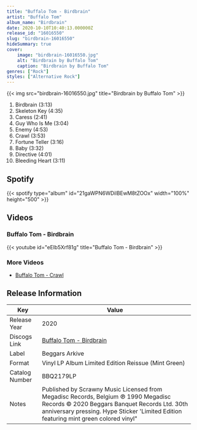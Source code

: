 ```yaml
---
title: "Buffalo Tom - Birdbrain"
artist: "Buffalo Tom"
album_name: "Birdbrain"
date: 2020-10-10T10:40:13.000000Z
release_id: "16016550"
slug: "birdbrain-16016550"
hideSummary: true
cover:
    image: "birdbrain-16016550.jpg"
    alt: "Birdbrain by Buffalo Tom"
    caption: "Birdbrain by Buffalo Tom"
genres: ["Rock"]
styles: ["Alternative Rock"]
---
```


{{< img src="birdbrain-16016550.jpg" title="Birdbrain by Buffalo Tom" >}}

<!-- section break -->

1. Birdbrain (3:13)
2. Skeleton Key (4:35)
3. Caress (2:41)
4. Guy Who Is Me (3:04)
5. Enemy (4:53)
6. Crawl (3:53)
7. Fortune Teller (3:16)
8. Baby (3:32)
9. Directive (4:01)
10. Bleeding Heart (3:11)

<!-- section break -->


## Spotify
{{< spotify type="album" id="21gaWPN6WDilBEwM8tZOOx" width="100%" height="500" >}}



## Videos
### Buffalo Tom - Birdbrain
{{< youtube id="eEIb5Xrf81g" title="Buffalo Tom - Birdbrain" >}}<br>

### More Videos

- [Buffalo Tom - Crawl](https://www.youtube.com/watch?v=MNd9RYJMt6k)


## Release Information
|  Key           | Value                                                |
| ---------------| ---------------------------------------------------- |
| Release Year   | 2020                                   |
| Discogs Link   | [Buffalo Tom - Birdbrain](https://www.discogs.com/release/16016550-Buffalo-Tom-Birdbrain) |
| Label          | Beggars Arkive |
| Format         | Vinyl LP Album Limited Edition Reissue (Mint Green) |
| Catalog Number | BBQ2179LP |
| Notes | Published by Scrawny Music Licensed from Megadisc Records, Belgium ℗ 1990 Megadisc Records © 2020 Beggars Banquet Records Ltd.  30th anniversary pressing.  Hype Sticker 'Limited Edition featuring mint green colored vinyl" |